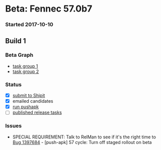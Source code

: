 # Beta: Fennec 57.0b7

### Started 2017-10-10

## Build 1


### Beta Graph
- [task group 1](https://tools.taskcluster.net/push-inspector/#/NFjEvc7YQ2uiBPPsJbOHWQ)
- [task group 2](https://tools.taskcluster.net/push-inspector/#/dpGrIYPWQtGz-IbHs8foAA)

### Status
- [x] [submit to Shipit](https://wiki.mozilla.org/Release:Release_Automation_on_Mercurial:Starting_a_Release#Submit_to_Ship_It)
- [x] emailed candidates
- [x] [run pushapk](https://github.com/mozilla/releasewarrior/blob/master/how-tos/fennec-temp-relpro.md#run-pushapk-manually)
- [ ] [published release tasks](https://wiki.mozilla.org/Release:Release_Automation_on_Mercurial:Updates_through_Shipping#Post-release_tasks)

### Issues
- SPECIAL REQUIREMENT: Talk to RelMan to see if it's the right time to [Bug 1397684](https://bugzilla.mozilla.org/show_bug.cgi?id=1397684) - [push-apk] 57 cycle: Turn off staged rollout on beta
